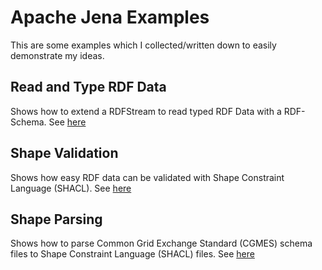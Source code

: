 # Apache Jena Examples
This are some examples which I collected/written down to easily demonstrate my ideas.

## Read and Type RDF Data
Shows how to extend a RDFStream to read typed RDF Data with a RDF-Schema.
See [here](typed-read)

## Shape Validation
Shows how easy RDF data can be validated with Shape Constraint Language (SHACL).
See [here](shape-validation)

## Shape Parsing
Shows how to parse Common Grid Exchange Standard (CGMES) schema files to Shape Constraint Language (SHACL) files.
See [here](shape-parse)
